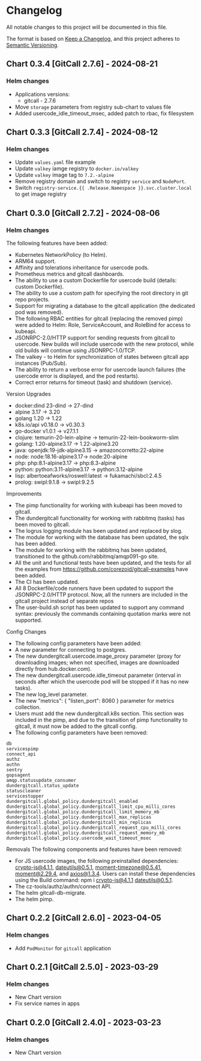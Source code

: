 # Changelog

All notable changes to this project will be documented in this file.

The format is based on [Keep a Changelog](https://keepachangelog.com/en/1.0.0/),
and this project adheres to [Semantic Versioning](https://semver.org/spec/v2.0.0.html).

## Chart 0.3.4 [GitCall 2.7.6] - 2024-08-21
### Helm changes
- Applications versions:
    - gitcall - 2.7.6
- Move `storage` parameters from registry sub-chart to values file
- Added usercode_idle_timeout_msec, added patch to rbac, fix filesystem

## Chart 0.3.3 [GitCall 2.7.4] - 2024-08-12
### Helm changes
- Update `values.yaml` file example
- Update `valkey` iamge registry to `docker.io/valkey`
- Update `valkey` image tag to `7.2.-alpine`
- Remove registry domain and switch to registry `service` and `NodePort`.
- Switch `registry-service.{{ .Release.Namespace }}.svc.cluster.local` to get image registry

## Chart 0.3.0 [GitCall 2.7.2] - 2024-08-06
### Helm changes

The following features have been added:
- Kubernetes NetworkPolicy (to Helm).
- ARM64 support.
- Affinity and tolerations inheritance for usercode pods.
- Prometheus metrics and gitcall dashboards.
- The ability to use a custom Dockerfile for usercode build (details: custom Dockerfile).
- The ability to use a custom path for specifying the root directory in git repo projects.
- Support for migrating a database to the gitcall application (the dedicated pod was removed).
- The following RBAC entities for gitcall (replacing the removed pimp) were added to Helm: Role, ServiceAccount, and RoleBind for access to kubeapi.
- JSONRPC-2.0/HTTP support for sending requests from gitcall to usercode. New builds will include usercode with the new protocol, while old builds will continue using JSONRPC-1.0/TCP.
- The valkey - to Helm for synchronization of states between gitcall app instances (Pub/Sub).
- The ability to return a verbose error for usercode launch failures (the usercode error is displayed, and the pod restarts).
- Correct error returns for timeout (task) and shutdown (service).

Version Upgrades
- docker:dind 23-dind -> 27-dind
- alpine 3.17 -> 3.20
- golang 1.20 -> 1.22
- k8s.io/api v0.18.0 -> v0.30.3
- go-docker v1.0.1 -> v27.1.1
- clojure:  temurin-20-lein-alpine -> temurin-22-lein-bookworm-slim
- golang: 1.20-alpine3.17 -> 1.22-alpine3.20
- java: openjdk:19-jdk-alpine3.15 -> amazoncorretto:22-alpine
- node: node:18.16-alpine3.17-> node:20-alpine
- php:  php:8.1-alpine3.17 -> php:8.3-alpine
- python: python:3.11-alpine3.17 -> python:3.12-alpine
- lisp: albertoeafworks/roswell:latest -> fukamachi/sbcl:2.4.5
- prolog: swipl:9.1.8 -> swipl:9.2.5

Improvements
- The pimp functionality for working with kubeapi has been moved to gitcall.
- The dundergitcall functionality for working with rabbitmq (tasks) has been moved to gitcall.
- The logrus logging module has been updated and replaced by slog.
- The module for working with the database has been updated, the sqlx has been added.
- The module for working with the rabbitmq has been updated, transitioned to the github.com/rabbitmq/amqp091-go site.
- All the unit and functional tests have been updated, and the tests for all the examples from https://github.com/corezoid/gitcall-examples have been added.
- The CI has been updated.
- All 8 Dockerfile/code runners have been updated to support the JSONRPC-2.0/HTTP protocol. Now, all the runners are included in the gitcall project instead of separate repos
- The user-build.sh script has been updated to support any command syntax: previously the commands containing quotation marks were not supported.

Config Changes
- The following config parameters have been added:
- A new parameter for connecting to postgres.
- The new dundergitcall.usercode.image_proxy parameter (proxy for downloading images; when not specified, images are downloaded directly from hub.docker.com).
- The new dundergitcall.usercode.idle_timeout parameter (interval in seconds after which the usercode pod will be stopped if it has no new tasks).
- The new log_level parameter.
- The new "metrics": { "listen_port": 8060 } parameter for metrics collection.
- Users must add the new dundergitcall.k8s section. This section was included in the pimp, and due to the transition of pimp functionality to gitcall, it must now be added to the gitcall config.
- The following config parameters have been removed:
```
db
servicespimp
connect_api
authz 
authn
sentry
gopsagent 
amqp.statusupdate_consumer 
dundergitcall.status_update
statuscleaner 
servicestopper 
dundergitcall.global_policy.dundergitcall_enabled 
dundergitcall.global_policy.dundergitcall_limit_cpu_milli_cores
dundergitcall.global_policy.dundergitcall_limit_memory_mb
dundergitcall.global_policy.dundergitcall_max_replicas
dundergitcall.global_policy.dundergitcall_min_replicas
dundergitcall.global_policy.dundergitcall_request_cpu_milli_cores
dundergitcall.global_policy.dundergitcall_request_memory_mb
dundergitcall.global_policy.usercode_wait_timeout_msec
```

Removals
The following components and features have been removed:

- For JS usercode images, the following preinstalled dependencies: crypto-js@4.1.1, dateutils@0.5.1, moment-timezone@0.5.41, moment@2.29.4, and axios@1.3.4. Users can install these dependencies using the Build command: npm i crypto-js@4.1.1 dateutils@0.5.1.
- The cz-tools/authz/authn/connect API.
- The helm gitcall-db-migrate.
- The helm pimp.


## Chart 0.2.2 [GitCall 2.6.0] - 2023-04-05
### Helm changes
- Add `PodMonitor` for `gitcall` application


## Chart 0.2.1 [GitCall 2.5.0] - 2023-03-29
### Helm changes
- New Chart version
- Fix service names in apps


## Chart 0.2.0 [GitCall 2.4.0] - 2023-03-23
### Helm changes
- New Chart version
